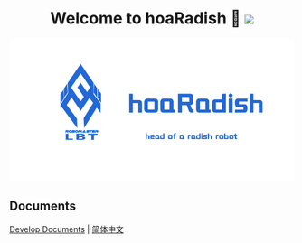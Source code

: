 <h1 align<h1 align="center">Welcome to hoaRadish 👋  <img src="https://img.shields.io/badge/hoaRadish-v0.0.0-blue"/></h1>   

<p align="left">
    <img width="800" src="doc/res/front.png">
</p>

## Documents  
[Develop Documents](doc/develop/LBT-Coding-Specification_zhCN.md)
| [简体中文](doc/develop/LBT-Coding-Specification_zhCN.md) 